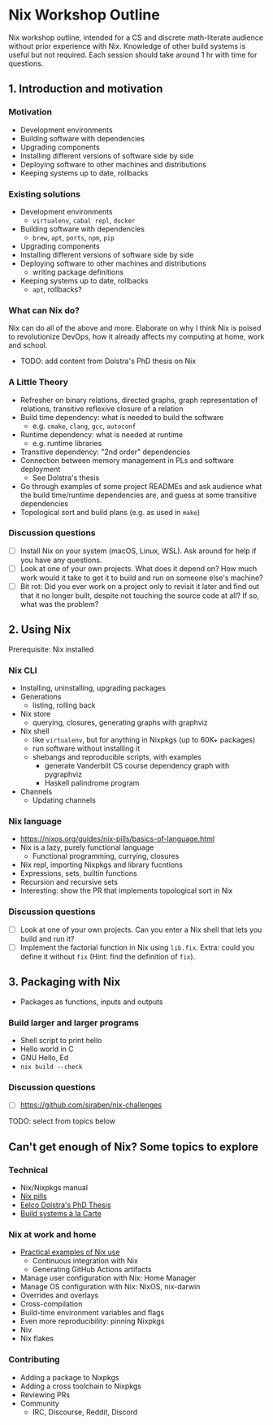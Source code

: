 # Nix Workshop Outline
Nix workshop outline, intended for a CS and discrete math-literate
audience without prior experience with Nix.  Knowledge of other build
systems is useful but not required.  Each session should take around 1
hr with time for questions.

## 1. Introduction and motivation
### Motivation
- Development environments
- Building software with dependencies
- Upgrading components
- Installing different versions of software side by side
- Deploying software to other machines and distributions
- Keeping systems up to date, rollbacks
### Existing solutions
- Development environments
  - `virtualenv`, `cabal repl`, `docker`
- Building software with dependencies
  - `brew`, `apt`, `ports`, `npm`, `pip`
- Upgrading components
- Installing different versions of software side by side
- Deploying software to other machines and distributions
  - writing package definitions
- Keeping systems up to date, rollbacks
  - `apt`, rollbacks?

### What can Nix do?
Nix can do all of the above and more.  Elaborate on why I think Nix is
poised to revolutionize DevOps, how it already affects my computing at
home, work and school.

- TODO: add content from Dolstra's PhD thesis on Nix
### A Little Theory
- Refresher on binary relations, directed graphs, graph representation
  of relations, transitive reflexive closure of a relation
- Build time dependency: what is needed to build the software
  - e.g. `cmake`, `clang`, `gcc`, `autoconf`
- Runtime dependency: what is needed at runtime 
  - e.g. runtime libraries
- Transitive dependency: "2nd order" dependencies
- Connection between memory management in PLs and software deployment
  - See Dolstra's thesis
- Go through examples of some project READMEs and ask audience what
  the build time/runtime dependencies are, and guess at some
  transitive dependencies
- Topological sort and build plans (e.g. as used in `make`)
### Discussion questions
- [ ] Install Nix on your system (macOS, Linux, WSL).  Ask around for
      help if you have any questions.
- [ ] Look at one of your own projects.  What does it depend on?  How
      much work would it take to get it to build and run on someone
      else's machine?
- [ ] Bit rot: Did you ever work on a project only to revisit it later
      and find out that it no longer built, despite not touching the
      source code at all?  If so, what was the problem?

## 2. Using Nix
Prerequisite: Nix installed

### Nix CLI
- Installing, uninstalling, upgrading packages
- Generations
  - listing, rolling back
- Nix store
  - querying, closures, generating graphs with graphviz
- Nix shell
  - like `virtualenv`, but for anything in Nixpkgs (up to 60K+
    packages)
  - run software without installing it
  - shebangs and reproducible scripts, with examples
    - generate Vanderbilt CS course dependency graph with pygraphviz
    - Haskell palindrome program
- Channels
  - Updating channels
### Nix language
- https://nixos.org/guides/nix-pills/basics-of-language.html
- Nix is a lazy, purely functional language
  - Functional programming, currying, closures
- Nix repl, importing Nixpkgs and library fucntions
- Expressions, sets, builtin functions
- Recursion and recursive sets
- Interesting: show the PR that implements topological sort in Nix
### Discussion questions
- [ ] Look at one of your own projects. Can you enter a Nix shell that
      lets you build and run it?
- [ ] Implement the factorial function in Nix using `lib.fix`.  Extra:
      could you define it without `fix` (Hint: find the definition of
      `fix`).

## 3. Packaging with Nix
- Packages as functions, inputs and outputs
### Build larger and larger programs
- Shell script to print hello
- Hello world in C
- GNU Hello, Ed
- `nix build --check`
### Discussion questions
- [ ] https://github.com/siraben/nix-challenges


TODO: select from topics below
## Can't get enough of Nix?  Some topics to explore
### Technical
- Nix/Nixpkgs manual
- [Nix pills](https://nixos.org/guides/nix-pills/)
- [Eelco Dolstra's PhD Thesis](https://edolstra.github.io/pubs/phd-thesis.pdf)
- [Build systems à la
  Carte](https://dl.acm.org/doi/pdf/10.1145/3236774)

### Nix at work and home
- [Practical examples of Nix use](https://nix.dev)
  - Continuous integration with Nix
  - Generating GitHub Actions artifacts
- Manage user configuration with Nix: Home Manager
- Manage OS configuration with Nix: NixOS, nix-darwin
- Overrides and overlays
- Cross-compilation
- Build-time environment variables and flags
- Even more reproducibility: pinning Nixpkgs
- Niv
- Nix flakes

### Contributing
- Adding a package to Nixpkgs
- Adding a cross toolchain to Nixpkgs
- Reviewing PRs
- Community
  - IRC, Discourse, Reddit, Discord
